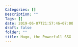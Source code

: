 ```yaml
---
Categories: []
Description: ""
Tags: []
date: 2019-06-07T21:57:46+07:00
draft: false
folder: ""
title: Hugo, the Powerfull SSG
---
```



